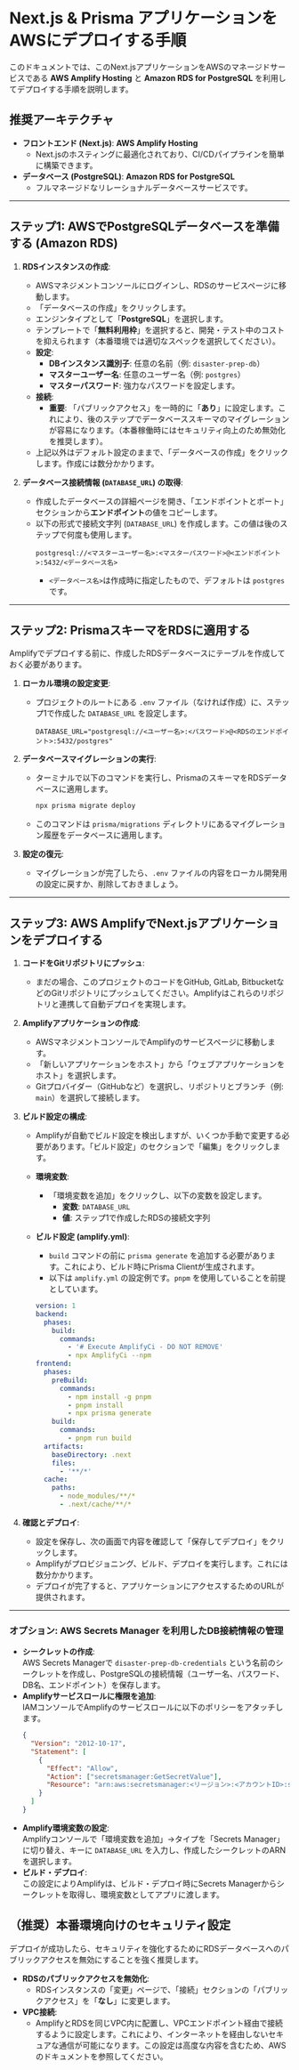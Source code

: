 # Next.js & Prisma アプリケーションをAWSにデプロイする手順

このドキュメントでは、このNext.jsアプリケーションをAWSのマネージドサービスである **AWS Amplify Hosting** と **Amazon RDS for PostgreSQL** を利用してデプロイする手順を説明します。

## 推奨アーキテクチャ

- **フロントエンド (Next.js)**: **AWS Amplify Hosting**
  - Next.jsのホスティングに最適化されており、CI/CDパイプラインを簡単に構築できます。
- **データベース (PostgreSQL)**: **Amazon RDS for PostgreSQL**
  - フルマネージドなリレーショナルデータベースサービスです。

---

## ステップ1: AWSでPostgreSQLデータベースを準備する (Amazon RDS)

1.  **RDSインスタンスの作成**:
    - AWSマネジメントコンソールにログインし、RDSのサービスページに移動します。
    - 「データベースの作成」をクリックします。
    - エンジンタイプとして「**PostgreSQL**」を選択します。
    - テンプレートで「**無料利用枠**」を選択すると、開発・テスト中のコストを抑えられます（本番環境では適切なスペックを選択してください）。
    - **設定**:
        - **DBインスタンス識別子**: 任意の名前（例: `disaster-prep-db`）
        - **マスターユーザー名**: 任意のユーザー名（例: `postgres`）
        - **マスターパスワード**: 強力なパスワードを設定します。
    - **接続**:
        - **重要**: 「パブリックアクセス」を一時的に「**あり**」に設定します。これにより、後のステップでデータベーススキーマのマイグレーションが容易になります。（本番稼働時にはセキュリティ向上のため無効化を推奨します）。
    - 上記以外はデフォルト設定のままで、「データベースの作成」をクリックします。作成には数分かかります。

2.  **データベース接続情報 (`DATABASE_URL`) の取得**:
    - 作成したデータベースの詳細ページを開き、「エンドポイントとポート」セクションから**エンドポイント**の値をコピーします。
    - 以下の形式で接続文字列 (`DATABASE_URL`) を作成します。この値は後のステップで何度も使用します。
      ```
      postgresql://<マスターユーザー名>:<マスターパスワード>@<エンドポイント>:5432/<データベース名>
      ```
      - `<データベース名>`は作成時に指定したもので、デフォルトは `postgres` です。

---

## ステップ2: PrismaスキーマをRDSに適用する

Amplifyでデプロイする前に、作成したRDSデータベースにテーブルを作成しておく必要があります。

1.  **ローカル環境の設定変更**:
    - プロジェクトのルートにある `.env` ファイル（なければ作成）に、ステップ1で作成した `DATABASE_URL` を設定します。
      ```.env
      DATABASE_URL="postgresql://<ユーザー名>:<パスワード>@<RDSのエンドポイント>:5432/postgres"
      ```

2.  **データベースマイグレーションの実行**:
    - ターミナルで以下のコマンドを実行し、PrismaのスキーマをRDSデータベースに適用します。
      ```bash
      npx prisma migrate deploy
      ```
    - このコマンドは `prisma/migrations` ディレクトリにあるマイグレーション履歴をデータベースに適用します。

3.  **設定の復元**:
    - マイグレーションが完了したら、`.env` ファイルの内容をローカル開発用の設定に戻すか、削除しておきましょう。

---

## ステップ3: AWS AmplifyでNext.jsアプリケーションをデプロイする

1.  **コードをGitリポジトリにプッシュ**:
    - まだの場合、このプロジェクトのコードをGitHub, GitLab, BitbucketなどのGitリポジトリにプッシュしてください。Amplifyはこれらのリポジトリと連携して自動デプロイを実現します。

2.  **Amplifyアプリケーションの作成**:
    - AWSマネジメントコンソールでAmplifyのサービスページに移動します。
    - 「新しいアプリケーションをホスト」から「ウェブアプリケーションをホスト」を選択します。
    - Gitプロバイダー（GitHubなど）を選択し、リポジトリとブランチ（例: `main`）を選択して接続します。

3.  **ビルド設定の構成**:
    - Amplifyが自動でビルド設定を検出しますが、いくつか手動で変更する必要があります。「ビルド設定」のセクションで「編集」をクリックします。
    - **環境変数**:
        - 「環境変数を追加」をクリックし、以下の変数を設定します。
            - **変数**: `DATABASE_URL`
            - **値**: ステップ1で作成したRDSの接続文字列
    - **ビルド設定 (amplify.yml)**:
        - `build` コマンドの前に `prisma generate` を追加する必要があります。これにより、ビルド時にPrisma Clientが生成されます。
        - 以下は `amplify.yml` の設定例です。`pnpm` を使用していることを前提としています。

        ```yaml
        version: 1
        backend:
          phases:
            build:
              commands:
                - '# Execute AmplifyCi - DO NOT REMOVE'
                - npx AmplifyCi --npm
        frontend:
          phases:
            preBuild:
              commands:
                - npm install -g pnpm
                - pnpm install
                - npx prisma generate
            build:
              commands:
                - pnpm run build
          artifacts:
            baseDirectory: .next
            files:
              - '**/*'
          cache:
            paths:
              - node_modules/**/*
              - .next/cache/**/*
        ```

4.  **確認とデプロイ**:
    - 設定を保存し、次の画面で内容を確認して「保存してデプロイ」をクリックします。
    - Amplifyがプロビジョニング、ビルド、デプロイを実行します。これには数分かかります。
    - デプロイが完了すると、アプリケーションにアクセスするためのURLが提供されます。

---

### オプション: AWS Secrets Manager を利用したDB接続情報の管理
- **シークレットの作成**:  
  AWS Secrets Managerで `disaster-prep-db-credentials` という名前のシークレットを作成し、PostgreSQLの接続情報（ユーザー名、パスワード、DB名、エンドポイント）を保存します。  
- **Amplifyサービスロールに権限を追加**:  
  IAMコンソールでAmplifyのサービスロールに以下のポリシーをアタッチします。  
  ```json
  {
    "Version": "2012-10-17",
    "Statement": [
      {
        "Effect": "Allow",
        "Action": ["secretsmanager:GetSecretValue"],
        "Resource": "arn:aws:secretsmanager:<リージョン>:<アカウントID>:secret:disaster-prep-db-credentials-*"
      }
    ]
  }
  ```  
- **Amplify環境変数の設定**:  
  Amplifyコンソールで「環境変数を追加」→タイプを「Secrets Manager」に切り替え、キーに `DATABASE_URL` を入力し、作成したシークレットのARNを選択します。  
- **ビルド・デプロイ**:  
  この設定によりAmplifyは、ビルド・デプロイ時にSecrets Managerからシークレットを取得し、環境変数としてアプリに渡します。

## （推奨）本番環境向けのセキュリティ設定

デプロイが成功したら、セキュリティを強化するためにRDSデータベースへのパブリックアクセスを無効にすることを強く推奨します。

- **RDSのパブリックアクセスを無効化**:
  - RDSインスタンスの「変更」ページで、「接続」セクションの「パブリックアクセス」を「**なし**」に変更します。
- **VPC接続**:
  - AmplifyとRDSを同じVPC内に配置し、VPCエンドポイント経由で接続するように設定します。これにより、インターネットを経由しないセキュアな通信が可能になります。この設定は高度な内容を含むため、AWSのドキュメントを参照してください。

